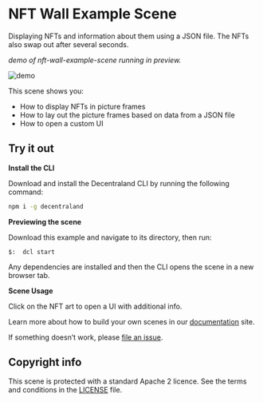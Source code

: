 # NFT Wall Example Scene

Displaying NFTs and information about them using a JSON file. The NFTs also swap out after several seconds.

_demo of nft-wall-example-scene running in preview._

![demo](https://github.com/decentraland-scenes/nft-wall-example-scene/blob/master/screenshots/nft-swap-wall.gif)

This scene shows you:
- How to display NFTs in picture frames
- How to lay out the picture frames based on data from a JSON file
- How to open a custom UI


## Try it out

**Install the CLI**

Download and install the Decentraland CLI by running the following command:

```bash
npm i -g decentraland
```

**Previewing the scene**

Download this example and navigate to its directory, then run:

```
$:  dcl start
```

Any dependencies are installed and then the CLI opens the scene in a new browser tab.

**Scene Usage**

Click on the NFT art to open a UI with additional info.


Learn more about how to build your own scenes in our [documentation](https://docs.decentraland.org/) site.

If something doesn’t work, please [file an issue](https://github.com/decentraland-scenes/Awesome-Repository/issues/new).

## Copyright info

This scene is protected with a standard Apache 2 licence. See the terms and conditions in the [LICENSE](/LICENSE) file.
